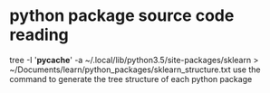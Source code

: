 # python package source code reading
tree -I '__pycache__' -a ~/.local/lib/python3.5/site-packages/sklearn > ~/Documents/learn/python_packages/sklearn_structure.txt
use the command to generate the tree structure of each python package
